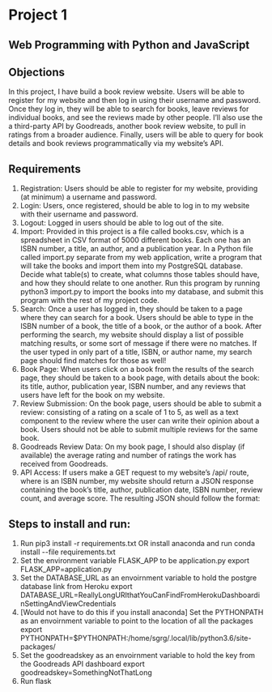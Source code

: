 # Project 1

## Web Programming with Python and JavaScript

## Objections
In this project, I have build a book review website. Users will be able to register for my website and then log in using their username and password. Once they log in, they will be able to search for books, leave reviews for individual books, and see the reviews made by other people. I’ll also use the a third-party API by Goodreads, another book review website, to pull in ratings from a broader audience. Finally, users will be able to query for book details and book reviews programmatically via my website’s API.

## Requirements
1. Registration: Users should be able to register for my website, providing (at minimum) a username and password.
2. Login: Users, once registered, should be able to log in to my website with their username and password.
3. Logout: Logged in users should be able to log out of the site.
4. Import: Provided in this project is a file called books.csv, which is a spreadsheet in CSV format of 5000 different books. Each one has an ISBN number, a title, an author, and a publication year. In a Python file called import.py separate from my web application, write a program that will take the books and import them into my PostgreSQL database. Decide what table(s) to create, what columns those tables should have, and how they should relate to one another. Run this program by running python3 import.py to import the books into my database, and submit this program with the rest of my project code.
5. Search: Once a user has logged in, they should be taken to a page where they can search for a book. Users should be able to type in the ISBN number of a book, the title of a book, or the author of a book. After performing the search, my website should display a list of possible matching results, or some sort of message if there were no matches. If the user typed in only part of a title, ISBN, or author name, my search page should find matches for those as well!
6. Book Page: When users click on a book from the results of the search page, they should be taken to a book page, with details about the book: its title, author, publication year, ISBN number, and any reviews that users have left for the book on my website.
7. Review Submission: On the book page, users should be able to submit a review: consisting of a rating on a scale of 1 to 5, as well as a text component to the review where the user can write their opinion about a book. Users should not be able to submit multiple reviews for the same book.
8. Goodreads Review Data: On my book page, I should also display (if available) the average rating and number of ratings the work has received from Goodreads.
9. API Access: If users make a GET request to my website’s /api/<isbn> route, where <isbn> is an ISBN number, my website should return a JSON response containing the book’s title, author, publication date, ISBN number, review count, and average score. The resulting JSON should follow the format:


## Steps to install and run:
1. Run pip3 install -r requirements.txt OR install anaconda and run conda install --file requirements.txt
2. Set the environment variable FLASK_APP to be application.py
   export FLASK_APP=application.py
3. Set the DATABASE_URL as an envoirnment variable to hold the postgre database link from Heroku
   export DATABASE_URL=ReallyLongURIthatYouCanFindFromHerokuDashboardinSettingAndViewCredentials
4. [Would not have to do this if you install anaconda] Set the PYTHONPATH as an envoirnment variable to point to the location of all the packages
   export PYTHONPATH=$PYTHONPATH:/home/sgrg/.local/lib/python3.6/site-packages/
5. Set the goodreadskey as an envoirnment variable to hold the key from the Goodreads API dashboard
   export goodreadskey=SomethingNotThatLong
6. Run flask

